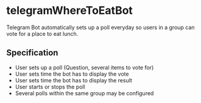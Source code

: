 # telegramWhereToEatBot
Telegram Bot automatically sets up a poll everyday so users in a group can vote for a place to eat lunch.

## Specification
- User sets up a poll (Question, several items to vote for)
- User sets time the bot has to display the vote
- User sets time the bot has to display the result
- User starts or stops the poll
- Several polls within the same group may be configured
